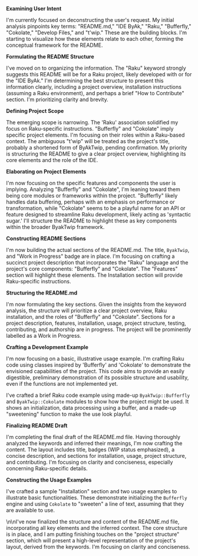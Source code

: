 **Examining User Intent**

I'm currently focused on deconstructing the user's request. My initial analysis pinpoints key terms: "README.md," "IDE ByAk," "Raku," "Bufferfly," "Cokolate," "Develop Files," and "t'wip." These are the building blocks. I'm starting to visualize how these elements relate to each other, forming the conceptual framework for the README.


**Formulating the README Structure**

I've moved on to organizing the information. The "Raku" keyword strongly suggests this README will be for a Raku project, likely developed with or for the "IDE ByAk." I'm determining the best structure to present this information clearly, including a project overview, installation instructions (assuming a Raku environment), and perhaps a brief "How to Contribute" section. I'm prioritizing clarity and brevity.


**Defining Project Scope**

The emerging scope is narrowing. The 'Raku' association solidified my focus on Raku-specific instructions. "Bufferfly" and "Cokolate" imply specific project elements. I'm focusing on their roles within a Raku-based context. The ambiguous "t'wip" will be treated as the project's title, probably a shortened form of ByAkTwip, pending confirmation. My priority is structuring the README to give a clear project overview, highlighting its core elements and the role of the IDE.


**Elaborating on Project Elements**

I'm now focusing on the specific features and components the user is implying. Analyzing "Bufferfly" and "Cokolate", I'm leaning toward them being core modules or frameworks within the project. "Bufferfly" likely handles data buffering, perhaps with an emphasis on performance or transformation, while "Cokolate" seems to be a playful name for an API or feature designed to streamline Raku development, likely acting as 'syntactic sugar.' I'll structure the README to highlight these as key components within the broader ByakTwip framework.


**Constructing README Sections**

I'm now building the actual sections of the README.md. The title, `ByakTwip`, and "Work in Progress" badge are in place.  I'm focusing on crafting a succinct project description that incorporates the "Raku" language and the project's core components: "Bufferfly" and "Cokolate". The "Features" section will highlight these elements. The Installation section will provide Raku-specific instructions.


**Structuring the README.md**

I'm now formulating the key sections. Given the insights from the keyword analysis, the structure will prioritize a clear project overview, Raku installation, and the roles of "Bufferfly" and "Cokolate". Sections for a project description, features, installation, usage, project structure, testing, contributing, and authorship are in progress. The project will be prominently labelled as a Work in Progress.


**Crafting a Development Example**

I'm now focusing on a basic, illustrative usage example. I'm crafting Raku code using classes inspired by 'Bufferfly' and 'Cokolate' to demonstrate the envisioned capabilities of the project. This code aims to provide an easily digestible, preliminary demonstration of its possible structure and usability, even if the functions are not implemented yet.

I've crafted a brief Raku code example using made-up `ByakTwip::Bufferfly` and `ByakTwip::Cokolate` modules to show how the project might be used. It shows an initialization, data processing using a buffer, and a made-up "sweetening" function to make the use look playful.


**Finalizing README Draft**

I'm completing the final draft of the README.md file. Having thoroughly analyzed the keywords and inferred their meanings, I'm now crafting the content. The layout includes title, badges (WIP status emphasized), a concise description, and sections for installation, usage, project structure, and contributing. I'm focusing on clarity and conciseness, especially concerning Raku-specific details.


**Constructing the Usage Examples**

I've crafted a sample "Installation" section and two usage examples to illustrate basic functionalities. These demonstrate initializing the `Bufferfly` engine and using `Cokolate` to "sweeten" a line of text, assuming that they are available to use.

\n\nI've now finalized the structure and content of the README.md file, incorporating all key elements and the inferred context. The core structure is in place, and I am putting finishing touches on the "project structure" section, which will present a high-level representation of the project's layout, derived from the keywords. I'm focusing on clarity and conciseness.


